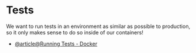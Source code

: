 # Tests

We want to run tests in an environment as similar as possible to production, so it only makes sense to do so inside of our containers!

- [@article@Running Tests - Docker](https://courses.devopsdirective.com/docker-beginner-to-pro/lessons/11-development-workflow/03-tests)
